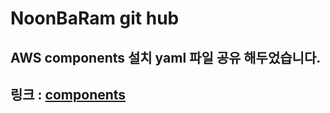# NoonBaRam git hub
## AWS components 설치 yaml 파일 공유 해두었습니다.  

## 링크 : [components](https://git.noonbaram.shop/components/)
